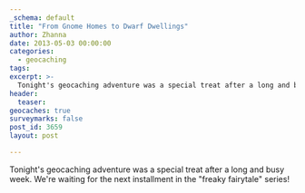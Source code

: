 ```yaml
---
_schema: default
title: "From Gnome Homes to Dwarf Dwellings"
author: Zhanna
date: 2013-05-03 00:00:00
categories:
  - geocaching
tags:
excerpt: >-
  Tonight's geocaching adventure was a special treat after a long and busy week.  We're waiting for the next installment in the "freaky fairytale" series! 
header:
  teaser:
geocaches: true
surveymarks: false
post_id: 3659
layout: post                           

---
```


Tonight's geocaching adventure was a special treat after a long and busy week.  We're waiting for the next installment in the "freaky fairytale" series!